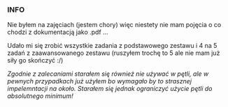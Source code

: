 ### INFO

Nie byłem na zajęciach (jestem chory) więc niestety nie mam pojęcia o co chodzi z dokumentacją jako .pdf ...

Udało mi się zrobić wszystkie zadania z podstawowego zestawu i 4 na 5 zadań z zaawansowanego zestawu (ruszyłem trochę to 5 ale nie mam już siły go skończyć :/)

_Zgodnie z zalecaniami starałem się również nie używać w pętli, ale w pewnych przypadkach już użyłem bo wymagało by to strasznej impelemntacji na około. Starałem się jednak ograniczyć użycie pętli do absolutnego minimum!_
